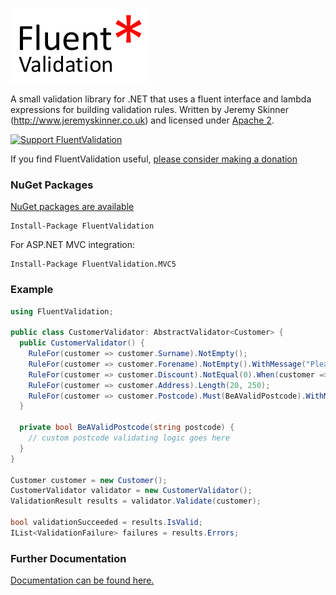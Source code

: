 ![FluentValidation](fv.png)

A small validation library for .NET that uses a fluent interface 
and lambda expressions for building validation rules.
Written by Jeremy Skinner (http://www.jeremyskinner.co.uk) and licensed under [Apache 2](http://www.apache.org/licenses/LICENSE-2.0.html).

[![Support FluentValidation](http://www.pledgie.com/campaigns/8403.png?skin_name=chrome)](http://www.pledgie.com/campaigns/8403)

If you find FluentValidation useful, [please consider making a donation](http://www.pledgie.com/campaigns/8403)

### NuGet Packages

[NuGet packages are available](doc/nuget.md)

```
Install-Package FluentValidation
```

For ASP.NET MVC integration:

```
Install-Package FluentValidation.MVC5
```

### Example
```csharp
using FluentValidation;

public class CustomerValidator: AbstractValidator<Customer> {
  public CustomerValidator() {
    RuleFor(customer => customer.Surname).NotEmpty();
    RuleFor(customer => customer.Forename).NotEmpty().WithMessage("Please specify a first name");
    RuleFor(customer => customer.Discount).NotEqual(0).When(customer => customer.HasDiscount);
    RuleFor(customer => customer.Address).Length(20, 250);
    RuleFor(customer => customer.Postcode).Must(BeAValidPostcode).WithMessage("Please specify a valid postcode");
  }

  private bool BeAValidPostcode(string postcode) {
    // custom postcode validating logic goes here
  }
}

Customer customer = new Customer();
CustomerValidator validator = new CustomerValidator();
ValidationResult results = validator.Validate(customer);

bool validationSucceeded = results.IsValid;
IList<ValidationFailure> failures = results.Errors;
```

### Further Documentation

[Documentation can be found here.](https://github.com/JeremySkinner/FluentValidation/wiki) 

